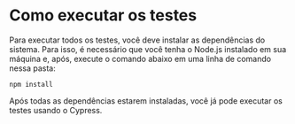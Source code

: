 # Como executar os testes

Para executar todos os testes, você deve instalar as dependências do sistema. Para isso, é necessário que você tenha o Node.js instalado em sua máquina e, após, execute o comando abaixo em uma linha de comando nessa pasta:

```shell
npm install
```

Após todas as dependências estarem instaladas, você já pode executar os testes usando o Cypress.

